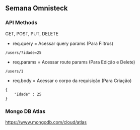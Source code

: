 ## Semana Omnisteck

### API Methods

GET, POST, PUT, DELETE

* req.query = Acessar query params (Para Filtros)

```
/users/?idade=25
```
* req.params = Acessar route params (Para Edição e Delete)

```
/users/1
```
* req.body = Acessar o corpo da requisição (Para Criação)

```
{
    "Idade" : 25
}
```

### Mongo DB Atlas

https://www.mongodb.com/cloud/atlas

